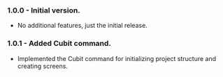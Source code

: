 ### 1.0.0 - Initial version.

- No additional features, just the initial release.

### 1.0.1 - Added Cubit command.

- Implemented the Cubit command for initializing project structure and creating screens.
